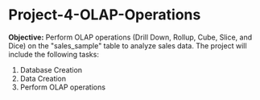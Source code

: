 # Project-4-OLAP-Operations
**Objective:** Perform OLAP operations (Drill Down, Rollup, Cube, Slice, and Dice) on the "sales_sample" table to analyze sales data. The project will include the following tasks:

1. Database Creation
2. Data Creation
3. Perform OLAP operations
